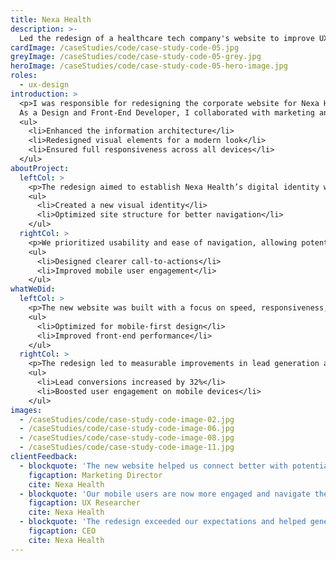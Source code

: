 ```yaml
---
title: Nexa Health
description: >-
  Led the redesign of a healthcare tech company's website to improve UX, responsiveness, and lead generation.
cardImage: /caseStudies/code/case-study-code-05.jpg
greyImage: /caseStudies/code/case-study-code-05-grey.jpg
heroImage: /caseStudies/code/case-study-code-05-hero-image.jpg
roles:
  - ux-design
introduction: >
  <p>I was responsible for redesigning the corporate website for Nexa Health, a healthcare technology company.
  As a Design and Front-End Developer, I collaborated with marketing and engineering teams to create a user-centered site.</p>
  <ul>
    <li>Enhanced the information architecture</li>
    <li>Redesigned visual elements for a modern look</li>
    <li>Ensured full responsiveness across all devices</li>
  </ul>
aboutProject:
  leftCol: >
    <p>The redesign aimed to establish Nexa Health’s digital identity while improving usability and conversion rates.</p>
    <ul>
      <li>Created a new visual identity</li>
      <li>Optimized site structure for better navigation</li>
    </ul>
  rightCol: >
    <p>We prioritized usability and ease of navigation, allowing potential clients to quickly find the information they needed.</p>
    <ul>
      <li>Designed clearer call-to-actions</li>
      <li>Improved mobile user engagement</li>
    </ul>
whatWeDid:
  leftCol: >
    <p>The new website was built with a focus on speed, responsiveness, and usability.</p>
    <ul>
      <li>Optimized for mobile-first design</li>
      <li>Improved front-end performance</li>
    </ul>
  rightCol: >
    <p>The redesign led to measurable improvements in lead generation and overall engagement.</p>
    <ul>
      <li>Lead conversions increased by 32%</li>
      <li>Boosted user engagement on mobile devices</li>
    </ul>
images:
  - /caseStudies/code/case-study-code-image-02.jpg
  - /caseStudies/code/case-study-code-image-06.jpg
  - /caseStudies/code/case-study-code-image-08.jpg
  - /caseStudies/code/case-study-code-image-11.jpg
clientFeedback:
  - blockquote: 'The new website helped us connect better with potential clients, improving communication and trust through its clear messaging and professional design.'
    figcaption: Marketing Director
    cite: Nexa Health
  - blockquote: 'Our mobile users are now more engaged and navigate the site more easily, thanks to the responsive layout and streamlined user experience.'
    figcaption: UX Researcher
    cite: Nexa Health
  - blockquote: 'The redesign exceeded our expectations and helped generate more leads by attracting the right audience and simplifying the conversion process.'
    figcaption: CEO
    cite: Nexa Health
---
```

